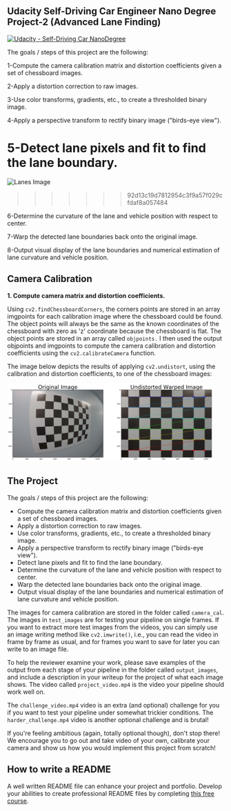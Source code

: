 ## Udacity Self-Driving Car Engineer Nano Degree Project-2 (Advanced Lane Finding)
[![Udacity - Self-Driving Car NanoDegree](https://s3.amazonaws.com/udacity-sdc/github/shield-carnd.svg)](http://www.udacity.com/drive)

The goals / steps of this project are the following:

1-Compute the camera calibration matrix and distortion coefficients given a set of chessboard images.

2-Apply a distortion correction to raw images.

3-Use color transforms, gradients, etc., to create a thresholded binary image.

4-Apply a perspective transform to rectify binary image ("birds-eye view").

5-Detect lane pixels and fit to find the lane boundary.
=======
![Lanes Image](./examples/example_output.jpg)
>>>>>>> 92d13c19d7812954c3f9a57f029cfdaf8a057484

6-Determine the curvature of the lane and vehicle position with respect to center.

7-Warp the detected lane boundaries back onto the original image.

8-Output visual display of the lane boundaries and numerical estimation of lane curvature and vehicle position.

Camera Calibration 
---
**1. Compute camera matrix and distortion coefficients.**

Using ```cv2.findChessboardCorners```, the corners points are stored in an array imgpoints for each calibration image where the chessboard could be found. The object points will always be the same as the known coordinates of the chessboard with zero as 'z' coordinate because the chessboard is flat. The object points are stored in an array called ```objpoints.``` I then used the output objpoints and imgpoints to compute the camera calibration and distortion coefficients using the ```cv2.calibrateCamera``` function. 

The image below depicts the results of applying ```cv2.undistort```, using the calibration and distortion coefficients, to one of the chessboard images:

 <img src="images/undist-and-warp.png" width="480" alt="Combined Image" />


The Project
---

The goals / steps of this project are the following:

* Compute the camera calibration matrix and distortion coefficients given a set of chessboard images.
* Apply a distortion correction to raw images.
* Use color transforms, gradients, etc., to create a thresholded binary image.
* Apply a perspective transform to rectify binary image ("birds-eye view").
* Detect lane pixels and fit to find the lane boundary.
* Determine the curvature of the lane and vehicle position with respect to center.
* Warp the detected lane boundaries back onto the original image.
* Output visual display of the lane boundaries and numerical estimation of lane curvature and vehicle position.

The images for camera calibration are stored in the folder called `camera_cal`.  The images in `test_images` are for testing your pipeline on single frames.  If you want to extract more test images from the videos, you can simply use an image writing method like `cv2.imwrite()`, i.e., you can read the video in frame by frame as usual, and for frames you want to save for later you can write to an image file.  

To help the reviewer examine your work, please save examples of the output from each stage of your pipeline in the folder called `output_images`, and include a description in your writeup for the project of what each image shows.    The video called `project_video.mp4` is the video your pipeline should work well on.  

The `challenge_video.mp4` video is an extra (and optional) challenge for you if you want to test your pipeline under somewhat trickier conditions.  The `harder_challenge.mp4` video is another optional challenge and is brutal!

If you're feeling ambitious (again, totally optional though), don't stop there!  We encourage you to go out and take video of your own, calibrate your camera and show us how you would implement this project from scratch!

## How to write a README
A well written README file can enhance your project and portfolio.  Develop your abilities to create professional README files by completing [this free course](https://www.udacity.com/course/writing-readmes--ud777).


